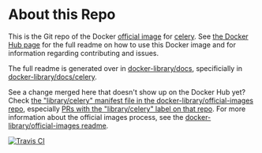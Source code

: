 # About this Repo

This is the Git repo of the Docker [official image](https://docs.docker.com/docker-hub/official_repos/) for [celery](https://registry.hub.docker.com/_/celery/). See [the Docker Hub page](https://registry.hub.docker.com/_/celery/) for the full readme on how to use this Docker image and for information regarding contributing and issues.

The full readme is generated over in [docker-library/docs](https://github.com/docker-library/docs), specificially in [docker-library/docs/celery](https://github.com/docker-library/docs/tree/master/celery).

See a change merged here that doesn't show up on the Docker Hub yet? Check [the "library/celery" manifest file in the docker-library/official-images repo](https://github.com/docker-library/official-images/blob/master/library/celery), especially [PRs with the "library/celery" label on that repo](https://github.com/docker-library/official-images/labels/library%2Fcelery). For more information about the official images process, see the [docker-library/official-images readme](https://github.com/docker-library/official-images/blob/master/README.md).

[![Travis CI](https://img.shields.io/travis/docker-library/celery/master.svg)](https://travis-ci.org/docker-library/celery/branches)

<!-- THIS FILE IS GENERATED BY https://github.com/docker-library/docs/blob/master/generate-repo-stub-readme.sh -->
